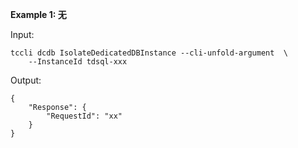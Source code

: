 **Example 1: 无**



Input: 

```
tccli dcdb IsolateDedicatedDBInstance --cli-unfold-argument  \
    --InstanceId tdsql-xxx
```

Output: 
```
{
    "Response": {
        "RequestId": "xx"
    }
}
```

